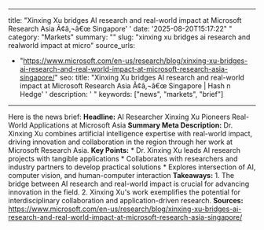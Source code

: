 ﻿---

title: "Xinxing Xu bridges AI research and real-world impact at Microsoft Research Asia Ã¢â‚¬â€œ Singapore''
date: '2025-08-20T15:17:22""
category: "Markets"
summary: ""
slug: "xinxing xu bridges ai research and realworld impact at micro"
source_urls:
  - "https://www.microsoft.com/en-us/research/blog/xinxing-xu-bridges-ai-research-and-real-world-impact-at-microsoft-research-asia-singapore/"
seo:
  title: "Xinxing Xu bridges AI research and real-world impact at Microsoft Research Asia Ã¢â‚¬â€œ Singapore | Hash n Hedge''
  description: '"
  keywords: ["news", "markets", "brief"]

---
Here is the news brief:  **Headline:** AI Researcher Xinxing Xu Pioneers Real-World Applications at Microsoft Asia  **Summary Meta Description:** Dr. Xinxing Xu combines artificial intelligence expertise with real-world impact, driving innovation and collaboration in the region through her work at Microsoft Research Asia.  **Key Points:**  * Dr. Xinxing Xu leads AI research projects with tangible applications * Collaborates with researchers and industry partners to develop practical solutions * Explores intersection of AI, computer vision, and human-computer interaction  **Takeaways:**  1. The bridge between AI research and real-world impact is crucial for advancing innovation in the field. 2. Xinxing Xu's work exemplifies the potential for interdisciplinary collaboration and application-driven research.  **Sources:**  https://www.microsoft.com/en-us/research/blog/xinxing-xu-bridges-ai-research-and-real-world-impact-at-microsoft-research-asia-singapore/ 
